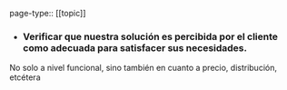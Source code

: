 page-type:: [[topic]]
- ### Verificar que nuestra solución es percibida por el cliente como adecuada para satisfacer sus necesidades.

No solo a nivel funcional, sino también en cuanto a precio, distribución, etcétera



